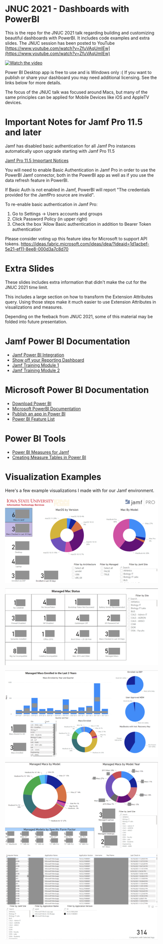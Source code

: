 # JNUC 2021 - Dashboards with PowerBI
 
 This is the repo for the JNUC 2021 talk regarding building and customizing beautiful dashboards with PowerBI. It includes code examples and extra slides. The JNUC session has been posted to YouTube [https://www.youtube.com/watch?v=ZfuVAqUmIEw](https://www.youtube.com/watch?v=ZfuVAqUmIEw)

 [![Watch the video](https://img.youtube.com/vi/ZfuVAqUmIEw/0.jpg)](https://www.youtube.com/watch?v=ZfuVAqUmIEw)

 Power BI Desktop app is free to use and is Windows only :(  If you want to publish or share your dashboard you may need additional licensing. See the links below for more details.

 The focus of the JNUC talk was focused around Macs, but many of the same principles can be applied for Mobile Devices like iOS and AppleTV devices.

# Important Notes for Jamf Pro 11.5 and later
Jamf has disabled basic authentication for all Jamf Pro instances automatically upon upgrade starting with Jamf Pro 11.5

[Jamf Pro 11.5 Important Notices](https://learn.jamf.com/en-US/bundle/jamf-pro-release-notes-11.5.0/page/Important_Notices.html)

You will need to enable Basic Authentication in Jamf Pro in order to use the PowerBI Jamf connector, both in the PowerBI app as well as if you use the data refresh feature in PowerBI. 

If Basic Auth is not enabled in Jamf, PowerBI will report "The credentials provided for the JamfPro source are invalid".

To re-enable basic authentication in Jamf Pro:
1. Go to Settings -> Users accounts and groups
2. Click Password Policy (in upper right)
3. Check the box 'Allow Basic authentication in addition to Bearer Token authentication'

Please consider voting up this feature idea for Microsoft to support API tokens. https://ideas.fabric.microsoft.com/ideas/idea/?ideaid=1d1acbef-5e21-ef11-8ee8-000d3a7c8d70

# Extra Slides
These slides includes extra information that didn't make the cut for the JNUC 2021 time limit. 

This includes a large section on how to transform the Extension Attributes query. Using those steps make it much easier to use Extension Attributes in visualizations and measures.

Depending on the feeback from JNUC 2021, some of this material may be folded into future presentation.

# Jamf Power BI Documentation
- [Jamf Power BI Integration](https://marketplace.jamf.com/details/power-bi/jamf.com/support/)
- [Show off your Reporting Dashboard](https://www.jamf.com/jamf-nation/discussions/35614/show-off-your-reporting-dashboard)
- [Jamf Training Module 1](https://www.youtube.com/watch?v=PBsP84G-vtg&list=PLlxHm_Px-Ie2qKoYo3pGxi8F6WSjNeG87&index=10)
- [Jamf Training Module 2](https://www.youtube.com/watch?v=PD5wTxHKCu8&list=PLlxHm_Px-Ie2qKoYo3pGxi8F6WSjNeG87&index=10)

# Microsoft Power BI Documentation
- [Download Power BI](https://www.microsoft.com/en-us/p/power-bi-desktop/9ntxr16hnw1t?activetab=pivot:overviewtab)
- [Microsoft PowerBI Documentation](https://powerbi.microsoft.com/en-us/desktop/)
- [Publish an app in Power BI](https://docs.microsoft.com/en-us/power-bi/collaborate-share/service-create-distribute-apps)
- [Power BI Feature List](https://docs.microsoft.com/en-us/power-bi/consumer/end-user-features)

# Power BI Tools
- [Power BI Measures for Jamf](https://www.slingpine.com/page/5/)
- [Creating Measure Tables in Power BI](https://www.biinsight.com/define-measure-table-power-bi-desktop/)

# Visualization Examples
Here's a few example visualizations I made with for our Jamf environment.  

![Summary](/Visualizations/PowerBI-Summary.png)

![Big Dashboard](/Visualizations/PowerBI-Big-Dashboard.png)

![Enrollments](/Visualizations/PowerBI-Enrollments.png)

![Mac Models](/Visualizations/PowerBI-Mac-Models.png)

![Application Search](/Visualizations/PowerBI-Application-Search.png)